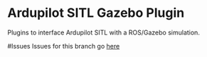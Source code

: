 Ardupilot SITL Gazebo Plugin
============================

Plugins to interface Ardupilot SITL with a ROS/Gazebo simulation.

#Issues
Issues for this branch go [here](https://github.com/IkerZamora/rover_sitl_gazebo_plugin/issues)

